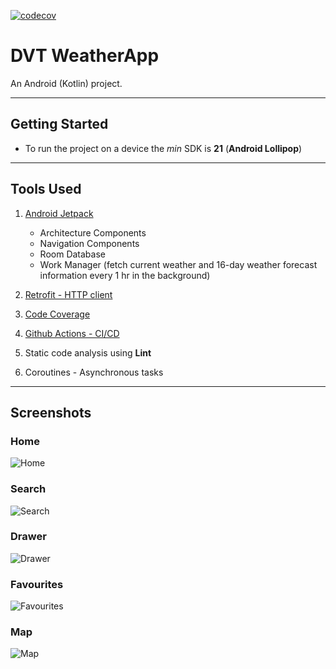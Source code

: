 [![codecov](https://codecov.io/gh/sugedavid/DVT-Weather-App-Android/branch/master/graph/badge.svg?token=330WDPLF5C)](https://codecov.io/gh/sugedavid/DVT-Weather-App-Android)

# DVT WeatherApp

An Android (Kotlin) project.

-------------------

## Getting Started

- To run the project on a device the _min_ SDK is **21** (**Android Lollipop**)

-------------------

## Tools Used

1. [Android Jetpack](https://developer.android.com/jetpack)
   - Architecture Components
   - Navigation Components
   - Room Database
   - Work Manager (fetch current weather and 16-day weather forecast information every 1 hr in the background)
   
2. [Retrofit - HTTP client](https://square.github.io/retrofit/)
3. [Code Coverage](https://docs.codecov.com/docs/about-code-coverage)
4. [Github Actions - CI/CD](https://docs.github.com/en/actions)
5. Static code analysis using **Lint**
6. Coroutines - Asynchronous tasks

-------------------

## Screenshots

### Home

![Home](https://github.com/sugedavid/DVT-Weather-App-Android/assets/63927686/659411ba-7bd1-489d-a11a-f35e5f9923e3)


### Search

![Search](https://github.com/sugedavid/DVT-Weather-App-Android/assets/63927686/b21ceb62-ee70-4ffe-8477-425d230d23b5)


### Drawer

![Drawer](https://github.com/sugedavid/DVT-Weather-App-Android/assets/63927686/f60ab1b9-b5b0-45df-816a-db6b7b9752a7)


### Favourites

![Favourites](https://github.com/sugedavid/DVT-Weather-App-Android/assets/63927686/b2ca5e8a-faf5-475e-bb14-b8967d2e6717)


### Map

![Map](https://github.com/sugedavid/DVT-Weather-App-Android/assets/63927686/46092440-757c-4269-876e-7c42b7f653af)


